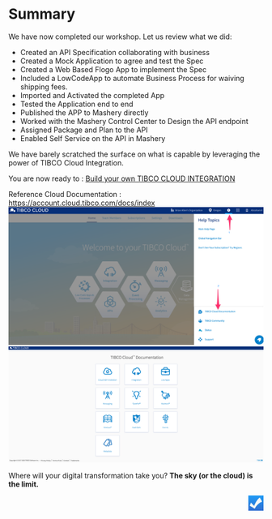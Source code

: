 #  Summary

We have now completed our workshop. Let us review what we did:
- Created an API Specification collaborating with business
- Created a Mock Application to agree and test the Spec
- Created a Web Based Flogo App to implement the Spec
- Included a LowCodeApp to automate Business Process for waiving shipping fees.
- Imported and Activated the completed App
- Tested the Application end to end
- Published the APP to Mashery directly
- Worked with the Mashery Control Center to Design the API endpoint
- Assigned Package and Plan to the API  
- Enabled Self Service on the API in Mashery


We have barely scratched the surface on what is capable by leveraging the power of TIBCO Cloud Integration.

You are now ready to : [Build your own TIBCO CLOUD INTEGRATION](http://cloud.tibco.com)

Reference Cloud Documentation : https://account.cloud.tibco.com/docs/index
![MAIN](/images/doc_1.png)
![MAIN](/images/doc_2.png)

Where will your digital transformation take you?
**The sky (or the cloud) is the limit.**

<img src="/images/poll.png" alt="poll" width=30 height=30 style="float:right"/> 
